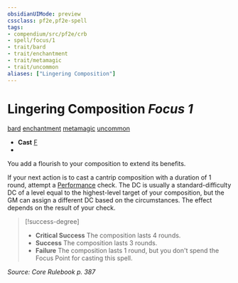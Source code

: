 ```yaml
---
obsidianUIMode: preview
cssclass: pf2e,pf2e-spell
tags:
- compendium/src/pf2e/crb
- spell/focus/1
- trait/bard
- trait/enchantment
- trait/metamagic
- trait/uncommon
aliases: ["Lingering Composition"]
---
```

# Lingering Composition *Focus 1*   
[bard](Reference/Rules/Traits/bard.md "Bard Class Trait")  [enchantment](enchantment.md "Enchantment School Trait")  [metamagic](metamagic.md "Metamagic General Trait")  [uncommon](uncommon.md "Uncommon Rarity Trait")  

- **Cast** [F](chapter-9-playing-the-game.md#Actions "Free Action") 
- 

You add a flourish to your composition to extend its benefits.

If your next action is to cast a cantrip composition with a duration of 1 round, attempt a [Performance](skills.md#Performance) check. The DC is usually a standard-difficulty DC of a level equal to the highest-level target of your composition, but the GM can assign a different DC based on the circumstances. The effect depends on the result of your check.

> [!success-degree] 
> - **Critical Success** The composition lasts 4 rounds.
> - **Success** The composition lasts 3 rounds.
> - **Failure** The composition lasts 1 round, but you don't spend the Focus Point for casting this spell.

*Source: Core Rulebook p. 387*